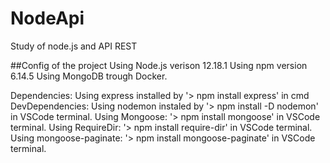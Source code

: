 # NodeApi
Study of node.js and API REST

##Config of the project
Using Node.js verison 12.18.1
Using npm version 6.14.5
Using MongoDB trough Docker.

Dependencies:
	Using express installed by '> npm install express' in cmd
DevDependencies:
	Using nodemon instaled by '> npm install -D nodemon' in VSCode terminal.
	Using Mongoose: '> npm install mongoose' in VSCode terminal.
	Using RequireDir: '> npm install require-dir' in VSCode terminal.
	Using mongoose-paginate: '> npm install mongoose-paginate' in VSCode terminal.